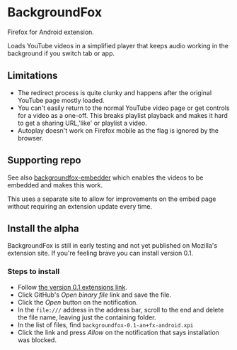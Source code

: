 # BackgroundFox

Firefox for Android extension.

Loads YouTube videos in a simplified player that keeps audio working in the background if you switch tab or app.

## Limitations

* The redirect process is quite clunky and happens after the original YouTube page mostly loaded.
* You can't easily return to the normal YouTube video page or get controls for a video as a one-off. This breaks playlist playback and makes it hard to get a sharing URL,'like' or playlist a video.
* Autoplay doesn't work on Firefox mobile as the flag is ignored by the browser.

## Supporting repo

See also [backgroundfox-embedder](https://github.com/webful-ltd/backgroundfox-embedder) which enables the videos to be embedded and makes this work.

This uses a separate site to allow for improvements on the embed page without requiring an extension update every time.

## Install the alpha

BackgroundFox is still in early testing and not yet published on Mozilla's extension site. If you're feeling brave you can install version 0.1.

### Steps to install
* Follow [the version 0.1 extensions link](build/backgroundfox-0.1-an+fx-android.xpi).
* Click GitHub's _Open binary file_ link and save the file.
* Click the _Open_ button on the notification.
* In the `file:///` address in the address bar, scroll to the end and delete the file name, leaving just the containing folder.
* In the list of files, find `backgroundfox-0.1-an+fx-android.xpi`
* Click the link and press _Allow_ on the notification that says installation was blocked.
